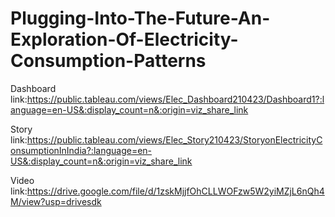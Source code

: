 # Plugging-Into-The-Future-An-Exploration-Of-Electricity-Consumption-Patterns


Dashboard link:https://public.tableau.com/views/Elec_Dashboard210423/Dashboard1?:language=en-US&:display_count=n&:origin=viz_share_link

Story link:https://public.tableau.com/views/Elec_Story210423/StoryonElectricityConsumptionInIndia?:language=en-US&:display_count=n&:origin=viz_share_link

Video link:https://drive.google.com/file/d/1zskMjjfOhCLLWOFzw5W2yiMZjL6nQh4M/view?usp=drivesdk
